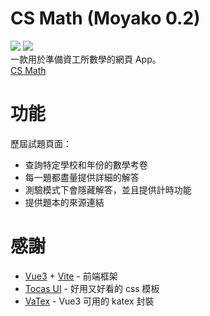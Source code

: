# CS Math (Moyako 0.2)
![](https://img.shields.io/badge/moyako-v0.2.0-c0c?style=flat)
[![](https://img.shields.io/badge/Vue.js-345?style=flat&logo=vuedotjs&logoColor=4FC08D)](https://github.com/vuejs/core)
<br>
一款用於準備資工所數學的網頁 App。<br>
[CS Math](https://runnywolf.github.io/cs-math/#/exam)

# 功能

歷屆試題頁面：
- 查詢特定學校和年份的數學考卷
- 每一題都盡量提供詳細的解答
- 測驗模式下會隱藏解答，並且提供計時功能
- 提供題本的來源連結

# 感謝
- [Vue3](https://github.com/vuejs/core) + [Vite](https://github.com/vitejs/vite) - 前端框架
- [Tocas UI](https://github.com/teacat/tocas) - 好用又好看的 css 模板
- [VaTex](https://github.com/Shimada666/VaTex) - Vue3 可用的 katex 封裝
